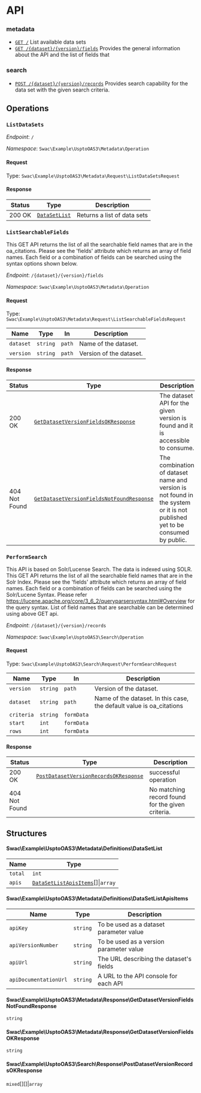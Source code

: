 # API

### metadata

* [`GET /`](#listdatasets) List available data sets
* [`GET /{dataset}/{version}/fields`](#listsearchablefields) Provides the general information about the API and the list of fields that

### search

* [`POST /{dataset}/{version}/records`](#performsearch) Provides search capability for the data set with the given search criteria.



## Operations

### `ListDataSets`



_Endpoint_: `/`

_Namespace_: `Swac\Example\UsptoOAS3\Metadata\Operation`

#### Request
Type: `Swac\Example\UsptoOAS3\Metadata\Request\ListDataSetsRequest`




#### Response


|Status|Type                                                                |Description                |
|------|--------------------------------------------------------------------|---------------------------|
|200 OK|[`DataSetList`](#swacexampleusptooas3metadatadefinitionsdatasetlist)|Returns a list of data sets|

### `ListSearchableFields`

This GET API returns the list of all the searchable field names that are in
the oa_citations. Please see the 'fields' attribute which returns an array
of field names. Each field or a combination of fields can be searched using
the syntax options shown below.

_Endpoint_: `/{dataset}/{version}/fields`

_Namespace_: `Swac\Example\UsptoOAS3\Metadata\Operation`

#### Request
Type: `Swac\Example\UsptoOAS3\Metadata\Request\ListSearchableFieldsRequest`

|Name     |Type    |In    |Description            |
|---------|--------|------|-----------------------|
|`dataset`|`string`|`path`|Name of the dataset.   |
|`version`|`string`|`path`|Version of the dataset.|





#### Response


|Status       |Type                                                                                                                     |Description                                                                                                                |
|-------------|-------------------------------------------------------------------------------------------------------------------------|---------------------------------------------------------------------------------------------------------------------------|
|200 OK       |[`GetDatasetVersionFieldsOKResponse`](#swacexampleusptooas3metadataresponsegetdatasetversionfieldsokresponse)            |The dataset API for the given version is found and it is accessible to consume.                                            |
|404 Not Found|[`GetDatasetVersionFieldsNotFoundResponse`](#swacexampleusptooas3metadataresponsegetdatasetversionfieldsnotfoundresponse)|The combination of dataset name and version is not found in the system or it is not published yet to be consumed by public.|

### `PerformSearch`

This API is based on Solr/Lucense Search. The data is indexed using SOLR.
This GET API returns the list of all the searchable field names that are in
the Solr Index. Please see the 'fields' attribute which returns an array of
field names. Each field or a combination of fields can be searched using
the Solr/Lucene Syntax. Please refer
https://lucene.apache.org/core/3_6_2/queryparsersyntax.html#Overview for
the query syntax. List of field names that are searchable can be determined
using above GET api.

_Endpoint_: `/{dataset}/{version}/records`

_Namespace_: `Swac\Example\UsptoOAS3\Search\Operation`

#### Request
Type: `Swac\Example\UsptoOAS3\Search\Request\PerformSearchRequest`

|Name      |Type    |In        |Description                                                         |
|----------|--------|----------|--------------------------------------------------------------------|
|`version` |`string`|`path`    |Version of the dataset.                                             |
|`dataset` |`string`|`path`    |Name of the dataset. In this case, the default value is oa_citations|
|`criteria`|`string`|`formData`|                                                                    |
|`start`   |`int`   |`formData`|                                                                    |
|`rows`    |`int`   |`formData`|                                                                    |





#### Response


|Status       |Type                                                                                                           |Description                                     |
|-------------|---------------------------------------------------------------------------------------------------------------|------------------------------------------------|
|200 OK       |[`PostDatasetVersionRecordsOKResponse`](#swacexampleusptooas3searchresponsepostdatasetversionrecordsokresponse)|successful operation                            |
|404 Not Found|                                                                                                               |No matching record found for the given criteria.|



## Structures

#### Swac\Example\UsptoOAS3\Metadata\Definitions\DataSetList
|Name   |Type                                                                                                 |
|-------|-----------------------------------------------------------------------------------------------------|
|`total`|`int`                                                                                                |
|`apis` |[`DataSetListApisItems`](#swacexampleusptooas3metadatadefinitionsdatasetlistapisitems)[]&#124;`array`|

#### Swac\Example\UsptoOAS3\Metadata\Definitions\DataSetListApisItems
|Name                 |Type    |Description                            |
|---------------------|--------|---------------------------------------|
|`apiKey`             |`string`|To be used as a dataset parameter value|
|`apiVersionNumber`   |`string`|To be used as a version parameter value|
|`apiUrl`             |`string`|The URL describing the dataset's fields|
|`apiDocumentationUrl`|`string`|A URL to the API console for each API  |

#### Swac\Example\UsptoOAS3\Metadata\Response\GetDatasetVersionFieldsNotFoundResponse
`string`
#### Swac\Example\UsptoOAS3\Metadata\Response\GetDatasetVersionFieldsOKResponse
`string`
#### Swac\Example\UsptoOAS3\Search\Response\PostDatasetVersionRecordsOKResponse
`mixed`[][]&#124;`array`

